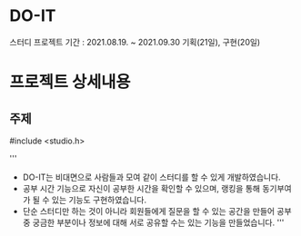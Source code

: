 # DO-IT
스터디 프로젝트
기간 : 2021.08.19. ~ 2021.09.30 기획(21일), 구현(20일)

# 프로젝트 상세내용

## 주제
#include <studio.h>

'''
- DO-IT는 비대면으로 사람들과 모여 같이 스터디를 할 수 있게 개발하였습니다.
- 공부 시간 기능으로 자신이 공부한 시간을 확인할 수 있으며, 랭킹을 통해 동기부여가 될 수 있는 기능도 구현하였습니다.
- 단순 스터디만 하는 것이 아니라 회원들에게 질문을 할 수 있는 공간을 만들어 공부 중 궁금한 부분이나 정보에 대해 서로 공유할 수는 있는 기능을 만들었습니다.
'''
